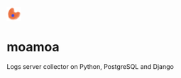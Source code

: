 ![Alt text](frumoa.png?raw=true "Title")
# moamoa
Logs server collector on Python, PostgreSQL and Django
